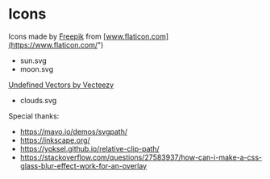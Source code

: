 # Icons

Icons made by [Freepik]("https://www.flaticon.com/authors/freepik") from [www.flaticon.com](https://www.flaticon.com/")
* sun.svg
* moon.svg

[Undefined Vectors by Vecteezy]("https://www.vecteezy.com/free-vector/undefined")
* clouds.svg

Special thanks:
* https://mavo.io/demos/svgpath/
* https://inkscape.org/
* https://yoksel.github.io/relative-clip-path/
* https://stackoverflow.com/questions/27583937/how-can-i-make-a-css-glass-blur-effect-work-for-an-overlay
